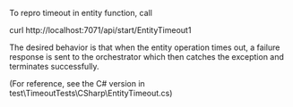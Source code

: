 To repro timeout in entity function,
call

curl http://localhost:7071/api/start/EntityTimeout1

The desired behavior is that when the entity operation times out, a failure response is sent to the orchestrator which then catches the exception and terminates successfully.

(For reference, see the C# version in test\TimeoutTests\CSharp\EntityTimeout.cs)
